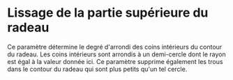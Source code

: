 Lissage de la partie supérieure du radeau
====
Ce paramètre détermine le degré d'arrondi des coins intérieurs du contour du radeau. Les coins intérieurs sont arrondis à un demi-cercle dont le rayon est égal à la valeur donnée ici. Ce paramètre supprime également les trous dans le contour du radeau qui sont plus petits qu'un tel cercle.